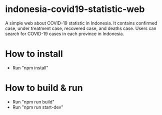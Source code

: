 # indonesia-covid19-statistic-web
A simple web about COVID-19 statistic in Indonesia. It contains confirmed case, under treatment case, recovered case, and deaths case. Users can search for COVID-19 cases in each province in Indonesia.

# How to install
- Run "npm install"

# How to build & run
- Run "npm run build"
- Run "npm run start-dev"
